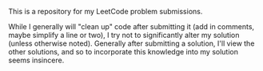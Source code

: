 This is a repository for my LeetCode problem submissions.

While I generally will "clean up" code after submitting it (add in comments, maybe simplify a line
or two), I try not to significantly alter my solution (unless otherwise noted). Generally after
submitting a solution, I'll view the other solutions, and so to incorporate this knowledge into my
solution seems insincere.